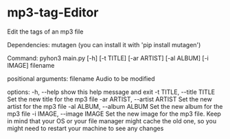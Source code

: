# mp3-tag-Editor
Edit the tags of an mp3 file

Dependencies:
  mutagen (you can install it with 'pip install mutagen')

Command:
pyhon3 main.py [-h] [-t TITLE] [-ar ARTIST] [-al ALBUM] [-i IMAGE] filename

positional arguments:
  filename              Audio to be modified

options:
  -h, --help            show this help message and exit
  -t TITLE, --title TITLE
                        Set the new title for the mp3 file
  -ar ARTIST, --artist ARTIST
                        Set the new artist for the mp3 file
  -al ALBUM, --album ALBUM
                        Set the new album for the mp3 file
  -i IMAGE, --image IMAGE
                        Set the new image for the mp3 file. Keep in mind that your OS or your file manager might cache the old one, so you might need
                        to restart your machine to see any changes
